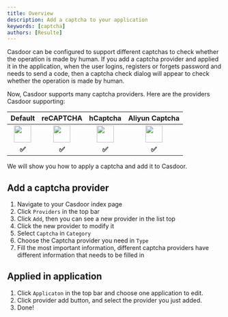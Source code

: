 ```yaml
---
title: Overview
description: Add a captcha to your application
keywords: [captcha]
authors: [Resulte]
---
```


Casdoor can be configured to support different captchas to check whether the operation is made by human. If you add a captcha provider and applied it in the application, when the user logins, registers or forgets password and needs to send a code, then a captcha check dialog will appear to check whether the operation is made by human.

Now, Casdoor supports many captcha providers. Here are the providers Casdoor supporting:

|                                **Default**                                 |                                **reCAPTCHA**                                 |                                **hCaptcha**                                 |                            **Aliyun Captcha**                             |
|:--------------------------------------------------------------------------:|:----------------------------------------------------------------------------:|:---------------------------------------------------------------------------:|:-------------------------------------------------------------------------:|
| <img src="https://cdn.casbin.org/img/social_default.png" width="40"></img> | <img src="https://cdn.casbin.org/img/social_recaptcha.png" width="40"></img> | <img src="https://cdn.casbin.org/img/social_hcaptcha.png" width="40"></img> | <img src="https://cdn.casbin.org/img/social_aliyun.png" width="40"></img> |
|                                   **✅**                                    |                                    **✅**                                     |                                    **✅**                                    |                                   **✅**                                   |

We will show you how to apply  a captcha and add it to Casdoor.

## Add a captcha provider

1. Navigate to your Casdoor index page
2. Click `Providers` in the top bar
3. Click `Add`, then you can see a new provider in the list top
4. Click the new provider to modify it
5. Select `Captcha` in  `Category`
6. Choose the Captcha provider you need in `Type`
7. Fill the most important information, different captcha providers have different information that needs to be filled in

## Applied in application

1. Click `Applicaton` in the top bar and choose one application to edit.
2. Click provider add button, and select the provider you just added.
3. Done!

